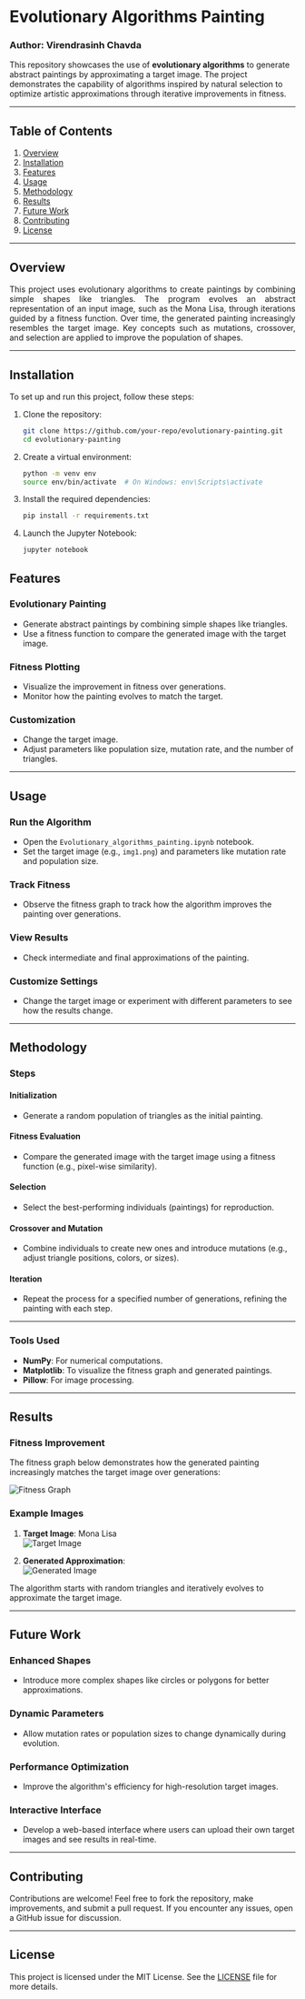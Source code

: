 # Evolutionary Algorithms Painting
### Author: Virendrasinh Chavda
This repository showcases the use of <strong>evolutionary algorithms</strong> to generate abstract paintings by approximating a target image. The project demonstrates the capability of algorithms inspired by natural selection to optimize artistic approximations through iterative improvements in fitness.

---

## Table of Contents
1. [Overview](#overview)
2. [Installation](#installation)
3. [Features](#features)
4. [Usage](#usage)
5. [Methodology](#methodology)
6. [Results](#results)
7. [Future Work](#future-work)
8. [Contributing](#contributing)
9. [License](#license)

---

## Overview

<p align="justify">
This project uses evolutionary algorithms to create paintings by combining simple shapes like triangles. The program evolves an abstract representation of an input image, such as the Mona Lisa, through iterations guided by a fitness function. Over time, the generated painting increasingly resembles the target image. Key concepts such as mutations, crossover, and selection are applied to improve the population of shapes.
</p>

---

## Installation

To set up and run this project, follow these steps:

1. Clone the repository:
   ```bash
   git clone https://github.com/your-repo/evolutionary-painting.git
   cd evolutionary-painting
   ```
2. Create a virtual environment:
   ```bash
   python -m venv env
   source env/bin/activate  # On Windows: env\Scripts\activate
   ```
3. Install the required dependencies:
   ```bash
   pip install -r requirements.txt
   ```
4. Launch the Jupyter Notebook:
   ```bash
   jupyter notebook
   ```

## Features

### Evolutionary Painting
- Generate abstract paintings by combining simple shapes like triangles.
- Use a fitness function to compare the generated image with the target image.

### Fitness Plotting
- Visualize the improvement in fitness over generations.
- Monitor how the painting evolves to match the target.

### Customization
- Change the target image.
- Adjust parameters like population size, mutation rate, and the number of triangles.

---

## Usage

### Run the Algorithm
- Open the `Evolutionary_algorithms_painting.ipynb` notebook.
- Set the target image (e.g., `img1.png`) and parameters like mutation rate and population size.

### Track Fitness
- Observe the fitness graph to track how the algorithm improves the painting over generations.

### View Results
- Check intermediate and final approximations of the painting.

### Customize Settings
- Change the target image or experiment with different parameters to see how the results change.

---

## Methodology

### Steps

#### Initialization
- Generate a random population of triangles as the initial painting.

#### Fitness Evaluation
- Compare the generated image with the target image using a fitness function (e.g., pixel-wise similarity).

#### Selection
- Select the best-performing individuals (paintings) for reproduction.

#### Crossover and Mutation
- Combine individuals to create new ones and introduce mutations (e.g., adjust triangle positions, colors, or sizes).

#### Iteration
- Repeat the process for a specified number of generations, refining the painting with each step.

---

### Tools Used
- <strong>NumPy</strong>: For numerical computations.
- <strong>Matplotlib</strong>: To visualize the fitness graph and generated paintings.
- <strong>Pillow</strong>: For image processing.

---

## Results

### Fitness Improvement
The fitness graph below demonstrates how the generated painting increasingly matches the target image over generations:

![Fitness Graph](fitness.png)

### Example Images
1. <strong>Target Image</strong>: Mona Lisa  
   ![Target Image](img1.png)

2. <strong>Generated Approximation</strong>:  
   ![Generated Image](img2.png)

The algorithm starts with random triangles and iteratively evolves to approximate the target image.

---

## Future Work

### Enhanced Shapes
- Introduce more complex shapes like circles or polygons for better approximations.

### Dynamic Parameters
- Allow mutation rates or population sizes to change dynamically during evolution.

### Performance Optimization
- Improve the algorithm's efficiency for high-resolution target images.

### Interactive Interface
- Develop a web-based interface where users can upload their own target images and see results in real-time.

---

## Contributing

Contributions are welcome! Feel free to fork the repository, make improvements, and submit a pull request. If you encounter any issues, open a GitHub issue for discussion.

---

## License

This project is licensed under the MIT License. See the [LICENSE](./LICENSE) file for more details.
